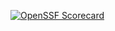 [![OpenSSF Scorecard](https://api.scorecard.dev/projects/github.com/akihikokuroda/memcached-operator-x/badge)](https://scorecard.dev/viewer/?uri=github.com/akihikokuroda/memcached-operator-x)
